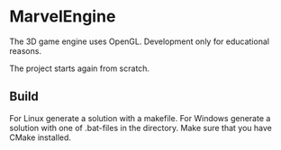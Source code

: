 # MarvelEngine
The 3D game engine uses OpenGL.
Development only for educational reasons.

The project starts again from scratch.

## Build

For Linux generate a solution with a makefile.
For Windows generate a solution with one of .bat-files in the directory.
Make sure that you have CMake installed.